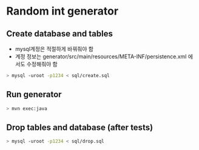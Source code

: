 # Random int generator

## Create database and tables

- mysql계정은 적절하게 바꿔줘야 함
- 계정 정보는 generator/src/main/resources/META-INF/persistence.xml 에서도 수정해줘야 함

```sh
> mysql -uroot -p1234 < sql/create.sql
```

## Run generator
```sh
> mvn exec:java
```

## Drop tables and database (after tests)
```sh
> mysql -uroot -p1234 < sql/drop.sql
```
